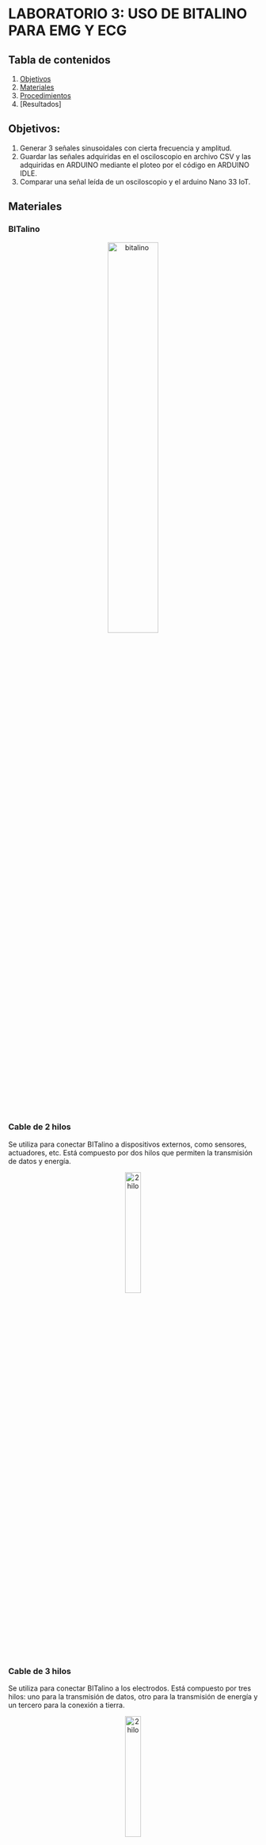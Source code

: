 # LABORATORIO 3: USO DE BITALINO PARA EMG Y ECG
 
## Tabla de contenidos
 1. [Objetivos](https://github.com/MateoPortal/IntroSenales/blob/main/Documentaci%C3%B3n/Laboratorio3/Desarrollo.md#Objetivos)
 2. [Materiales](https://github.com/MateoPortal/IntroSenales/blob/main/Documentaci%C3%B3n/Laboratorio3/Desarrollo.md#Materiales)
 3. [Procedimientos](https://github.com/MateoPortal/IntroSenales/blob/main/Documentaci%C3%B3n/Laboratorio3/Desarrollo.md#Procedimientos)
 4. [Resultados] 

## Objetivos:
  1. Generar 3 señales sinusoidales con cierta frecuencia y amplitud.
  2. Guardar las señales adquiridas en el osciloscopio en archivo CSV y las adquiridas en ARDUINO mediante el ploteo por el código en ARDUINO IDLE.
  3. Comparar una señal leída de un osciloscopio y el arduino Nano 33 IoT.

## Materiales
### BITalino

<p align="center">
  <img src="https://github.com/MateoPortal/IntroSenales/blob/503321ac6b98dd412af11dc4987800b30d8a27e1/Documentaci%C3%B3n/Laboratorio3/Pictures/Bitalino.jpeg" alt="bitalino" width="45%">
  </p>

### Cable de 2 hilos
Se utiliza para conectar BITalino a dispositivos externos, como sensores, actuadores, etc. Está compuesto por dos hilos que permiten la transmisión de datos y energía.

<p align="center">
  <img src="https://github.com/MateoPortal/IntroSenales/blob/503321ac6b98dd412af11dc4987800b30d8a27e1/Documentaci%C3%B3n/Laboratorio3/Pictures/cable2hilos.jpeg" alt="2hilo" width="25%">
  </p>



### Cable de 3 hilos
Se utiliza para conectar BITalino a los electrodos. Está compuesto por tres hilos: uno para la transmisión de datos, otro para la transmisión de energía y un tercero para la conexión a tierra.

<p align="center">
  <img src="https://github.com/MateoPortal/IntroSenales/blob/503321ac6b98dd412af11dc4987800b30d8a27e1/Documentaci%C3%B3n/Laboratorio3/Pictures/cable3hilos.jpeg" alt="2hilo" width="25%">
  </p>


### 5 electrodos
Son sensores que se colocan en el cuerpo para medir la actividad eléctrica de los músculos, el corazón, el cerebro, entre otros. En el kit BITalino se incluyen cinco electrodos para poder realizar mediciones en distintas partes del cuerpo.

<p align="center">
  <img src="https://cdn.shopify.com/s/files/1/0146/9569/4436/products/Electrodo_Backvolt_Circular_2_800x.png?v=1565294606" alt="2hilo" width="25%">
  </p>

### 1 Bateria
Es la fuente de energía para BITalino. La batería incluida en el kit es recargable y tiene una capacidad de 700mAh.

<p align="center">
  <img src="https://github.com/MateoPortal/IntroSenales/blob/b369fe5e0d1f1d11d12c900606117ab97e5308a4/Documentaci%C3%B3n/Laboratorio3/Pictures/BATERIA.jpeg" alt="2hilo" width="25%">
  </p>

### 1 Guia de inicio rapido
Es un manual que explica cómo configurar y utilizar BITalino. Incluye información sobre cómo conectar los electrodos, cómo cargar la batería, cómo configurar el software, entre otros aspectos relevantes. La guía de inicio rápido es fundamental para utilizar BITalino de forma efectiva y segura.


## Procedimientos

### Fotos de conexion
Utilizamos la entrada EMG de Bitalino. Dos de los electrodos fueron colocados en el músculo Bisceps y un tercero en un hueso ubicado en la zona de la muñeca, este funciona como "tierra"

<p align="center">
  <img src="https://github.com/MateoPortal/IntroSenales/blob/d6cd5bdafd6c2734a6577b80e178de1b1586cadd/Documentaci%C3%B3n/Laboratorio3/Pictures/electrodos_en_biceps.jpeg" alt="1" width="40%">
  </p>
 
 <p align="center">
  <img src="https://github.com/MateoPortal/IntroSenales/blob/d6cd5bdafd6c2734a6577b80e178de1b1586cadd/Documentaci%C3%B3n/Laboratorio3/Pictures/electrodo_en_mu%C3%B1eca.jpeg" alt="1" width="40%">
  </p>

 
 
### Video de señal
En el siguiente video, observamos cómo cambia la señal del Bitalino dependiendo si el músculo en cuestión permanece en reposo o realiza flexión.
<iframe
    width="640"
    height="480"
    src="https://www.youtube.com/embed/UmX4kyB2wfg"
    frameborder="0"
    allow="autoplay; encrypted-media"
    allowfullscreen
>
</iframe>

<iframe width="560" height="315" src="https://www.youtube.com/embed/UmX4kyB2wfg" frameborder="0" allowfullscreen></iframe>

<iframe width="560" height="315" src="https://www.youtube.com/embed/LxSqwbDHh7I" title="YouTube video player" frameborder="0" allow="accelerometer; autoplay; clipboard-write; encrypted-media; gyroscope; picture-in-picture; web-share" allowfullscreen></iframe>

<iframe width="560" height="315" src="<iframe width="560" height="315" src="https://www.youtube.com/embed/LxSqwbDHh7I" title="YouTube video player" frameborder="0" allow="accelerometer; autoplay; clipboard-write; encrypted-media; gyroscope; picture-in-picture; web-share" allowfullscreen></iframe>" frameborder="0" allowfullscreen></iframe>


### Ploteo de la señal
<p align="center">
  <img src="https://github.com/MateoPortal/IntroSenales/blob/main/Documentaci%C3%B3n/Laboratorio3/Pictures/senal_bitalino.jpeg" alt="1" width="100%">
  </p>

### Resumen de la señal 
Se realizó la secuencia relajación-flexión-relajación-flexión. Observamos que durante la etapa de relajación o reposo, las señales ploteadas adquiridas son las que presentan una muy baja amplitud en mV. En este caso, la amplitud de la señal es mucho menor a comparación de cuando el músculo realiza flexión, o en otras palabras, cuando el bíceps se contrae.

<p align="center">
  <img src="https://github.com/MateoPortal/IntroSenales/blob/main/Documentaci%C3%B3n/Laboratorio3/Pictures/brazo_reposo.jpeg" width="40%"> 
 <p align="center">
 Brazo en relajación</em>
  </p>
  
<p align="center">
  <img src="https://github.com/MateoPortal/IntroSenales/blob/main/Documentaci%C3%B3n/Laboratorio3/Pictures/brazo_flexion.jpeg" width="40%"> 
 <p align="center">
 Brazo en flexion</em>
  </p>
  
### Archivo de datos de la señal ploteada

### Codigo en Python

# Lectura y graficación de una señal almacenada en un archivo txt

```python
import numpy as np
import matplotlib.pyplot as plt
import pandas as pd
import seaborn as sns
import re
```

## Abrimos el archivo txt para ver  el contenido

```python
f = open("signal1.txt","r")
raw_data = f.readline()  # con f.read() leemos todo el contenido
f.close()

raw_data
```




    'Fs=400\n'




```python
## Expresion regular para buscar automaticamente el contenido de un numero dentro de un string
x = re.findall("[0-5][0-9]\d", raw_data)

print(x)
```

    ['400']
    


```python
Fs = float(x[0])
Ts=1/Fs

print(f" Fs={Fs} hz\n Ts={Ts} s")
```

     Fs=400.0 hz
     Ts=0.0025 s
    

## Leemos el archivo excluyendo las 2 primeras filas del archivo


```python
array = np.genfromtxt("./emg.txt", delimiter="\t",skip_header = 3)
array
```




    array([[  0.,   0.,   0., ...,   0., 476.,  nan],
           [  1.,   0.,   0., ...,   0., 487.,  nan],
           [  2.,   0.,   0., ...,   0., 493.,  nan],
           ...,
           [ 15.,   0.,   0., ...,   0., 479.,  nan],
           [  0.,   0.,   0., ...,   0., 482.,  nan],
           [  1.,   0.,   0., ...,   0., 494.,  nan]])




```python
array[:,-2]
data_mV = (array[:,-2])*(3.3/1023) #resolucion*Vref/1023 segun el puerto A1 para EMG
n=np.arange(0,len(data_mV)) #numero de muestras
print(n)
t=n/1000 #tiempo
print(t)
```

    [    0     1     2 ... 22047 22048 22049]
    [0.0000e+00 1.0000e-03 2.0000e-03 ... 2.2047e+01 2.2048e+01 2.2049e+01]
    


```python
plt.figure(figsize=(20,20))
plt.suptitle("Señal EMG en el tiempo y en el dominio discreto");
plt.subplot(3,2,1);plt.plot(t,data_mV),plt.ylabel("mV"),plt.xlabel("Tiempo (s)"),plt.title("Señal completa de EMG de superficie en músculo biceps")
plt.subplot(3,2,2);plt.plot(np.arange(len(data_mV)),data_mV),plt.ylabel("mV"),plt.xlabel("Número de muestras [n]"),plt.title("Señal completa de EMG de superficie en músculo biceps")

t1=np.arange(0,len(data_mV[:14000]))/1000
plt.subplot(3,2,3);plt.plot(t1,data_mV[:14000]),plt.ylabel("mV"),plt.xlabel("Tiempo (s)"),plt.title("EMG de superficie en músculo biceps: reposo-contracción 1-reposo")
plt.subplot(3,2,4);plt.plot(np.arange(len(data_mV[:14000])),data_mV[:14000]),plt.ylabel("mV"),plt.xlabel("Número de muestras [n]"),plt.title("EMG de superficie en músculo biceps: reposo-contracción 1-reposo")

t2=np.arange(0,len(data_mV[14000:]))/1000
plt.subplot(3,2,5);plt.plot(t2,data_mV[14000:]),plt.ylabel("mV"),plt.xlabel("Tiempo (s)"),plt.title("EMG de superficie en músculo biceps: reposo-contracción 2-reposo")
plt.subplot(3,2,6);plt.plot(np.arange(len(data_mV[14000:])),data_mV[14000:]),plt.ylabel("mV"),plt.xlabel("Número de muestras [n]"),plt.title("EMG de superficie en músculo biceps: reposo-contracción 2-reposo")
```




    ([<matplotlib.lines.Line2D at 0x1c971c5f310>],
     Text(0, 0.5, 'mV'),
     Text(0.5, 0, 'Número de muestras [n]'),
     Text(0.5, 1.0, 'EMG de superficie en músculo biceps: reposo-contracción 2-reposo'))




    
!
   
## Ploteamos la lectura


```python
plt.plot(array[:,2], array[:], label="señal")      # graficamos la señal
plt.grid(linestyle=":")
plt.xlabel("Tiempo (s)")
plt.ylabel("Amplitud")
plt.legend(loc="upper right")
plt.show()
```


    
!
    


## La forma de sabes la frecuencia de la señal es viendo en el dominio de la frecuencia


```python
N = 2**10                                     # 10 bits, 0-1023
Fs=1000
signal1 = array[:,-2]

signal_fft = np.fft.fft(signal1, N)           # fft magtinud
signal_fft = np.round(np.abs(signal_fft),3)[0:N//2] # nos quedamos con los componente de la derecha de la FFT
signal_aux = signal_fft/signal_fft.max()     # hallamos el maximo para pasar la magnitud a escala db

with np.errstate(divide='ignore'):
    signal_fft_db = 10*np.log10(signal_aux)  # , out=signal_aux, where=signal_aux >= 0 para evitar division por zero

F_list = np.linspace(0,Fs/2, N//2)
F = np.round(F_list[np.argmax(signal_fft_db)], 1)   # argmax, encuentra el argumento max en un array

plt.plot(F_list, signal_fft_db)  #10 * np.log10(P / Pref) , decibelios
plt.text(F,0, f"{F}Hz")
plt.grid(linestyle=":")
plt.ylabel("Magnitud (db)")
plt.xlabel("Frecuencias (Hz)")
plt.title("FFT en el decibelios")
#plt.xlim([0,20])
#plt.xticks(np.arange(0,200,10))
plt.show()
```
    
!
    
## Resultado del ploteo de la señal en Python
<p align="center">
  <img src="https://github.com/MateoPortal/IntroSenales/blob/main/Documentaci%C3%B3n/Laboratorio3/Pictures/plot1.jpeg" alt="1" width="100%">
  </p>
<p align="center">
  <img src="https://github.com/MateoPortal/IntroSenales/blob/main/Documentaci%C3%B3n/Laboratorio3/Pictures/plot2.jpeg" alt="1" width="100%">
  </p>
<p align="center">
  <img src="https://github.com/MateoPortal/IntroSenales/blob/main/Documentaci%C3%B3n/Laboratorio3/Pictures/plot3.jpeg" alt="1" width="100%">
  </p>
<p align="center">
  <img src="https://github.com/MateoPortal/IntroSenales/blob/main/Documentaci%C3%B3n/Laboratorio3/Pictures/Frequency.jpeg" alt="1" width="100%">
  </p>
  
## Resultados
